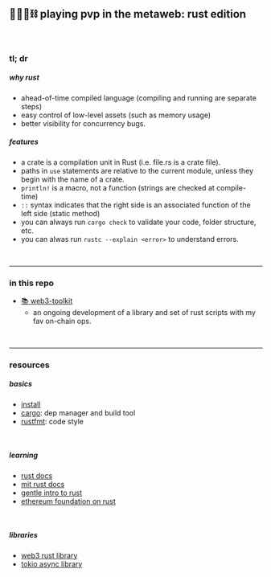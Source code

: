 ## 🥷🏻🎸⛓️ playing pvp in the metaweb: rust edition

<br>

### tl; dr 

##### why rust

* ahead-of-time compiled language (compiling and running are separate steps)
* easy control of low-level assets (such as memory usage)
* better visibility for concurrency bugs.

##### features

* a crate is a compilation unit in Rust (i.e. file.rs is a crate file).
* paths in `use` statements are relative to the current module, unless they begin with the name of a crate.
* `println!` is a macro, not a function (strings are checked at compile-time)
* `::` syntax indicates that the right side is an associated function of the left side (static method)
* you can always run `cargo check` to validate your code, folder structure, etc. 
* you can alwas run `rustc --explain <error>` to understand errors.


<br>

---

### in this repo

* [📚 web3-toolkit](web3toolkit)
    - an ongoing development of a library and set of rust scripts with my fav on-chain ops.
<br>


----

### resources

##### basics

* [install](https://web.mit.edu/rust-lang_v1.25/arch/amd64_ubuntu1404/share/doc/rust/html/book/second-edition/ch01-01-installation.html)
* [cargo](https://doc.rust-lang.org/cargo/): dep manager and build tool
* [rustfmt](https://github.com/rust-lang/rustfmt): code style

<br>

##### learning


* [rust docs](https://doc.rust-lang.org/stable/book/)
* [mit rust docs](https://web.mit.edu/rust-lang_v1.25/arch/amd64_ubuntu1404/share/doc/rust/html/book/index.html)
* [gentle intro to rust](https://stevedonovan.github.io/rust-gentle-intro/readme.html)
* [ethereum foundation on rust](https://ethereum.org/en/developers/docs/programming-languages/rust/)


<br>

##### libraries

* [web3 rust library](https://github.com/tomusdrw/rust-web3)
* [tokio async library](https://tokio.rs/tokio/tutorial/async)
